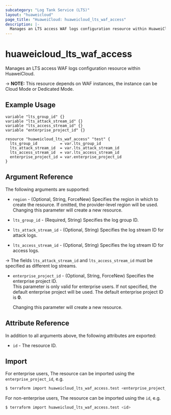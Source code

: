 ```yaml
---
subcategory: "Log Tank Service (LTS)"
layout: "huaweicloud"
page_title: "HuaweiCloud: huaweicloud_lts_waf_access"
description: |-
  Manages an LTS access WAF logs configuration resource within HuaweiCloud.
---
```


# huaweicloud_lts_waf_access

Manages an LTS access WAF logs configuration resource within HuaweiCloud.

-> **NOTE:** This resource depends on WAF instances, the instance can be Cloud Mode or Dedicated Mode.

## Example Usage

```hcl
variable "lts_group_id" {}
variable "lts_attack_stream_id" {}
variable "lts_access_stream_id" {}
variable "enterprise_project_id" {}

resource "huaweicloud_lts_waf_access" "test" {
  lts_group_id          = var.lts_group_id
  lts_attack_stream_id  = var.lts_attack_stream_id
  lts_access_stream_id  = var.lts_access_stream_id
  enterprise_project_id = var.enterprise_project_id
}
```

## Argument Reference

The following arguments are supported:

* `region` - (Optional, String, ForceNew) Specifies the region in which to create the resource.
  If omitted, the provider-level region will be used. Changing this parameter will create a new resource.

* `lts_group_id` - (Required, String) Specifies the log group ID.

* `lts_attack_stream_id` - (Optional, String) Specifies the log stream ID for attack logs.

* `lts_access_stream_id` - (Optional, String) Specifies the log stream ID for access logs.

-> The fields `lts_attack_stream_id` and `lts_access_stream_id` must be specified as different log streams.

* `enterprise_project_id` - (Optional, String, ForceNew) Specifies the enterprise project ID.  
  This parameter is only valid for enterprise users. If not specified, the default enterprise project will be used.
  The default enterprise project ID is **0**.  

  Changing this parameter will create a new resource.

## Attribute Reference

In addition to all arguments above, the following attributes are exported:

* `id` - The resource ID.

## Import

For enterprise users, The resource can be imported using the `enterprise_project_id`, e.g.

```bash
$ terraform import huaweicloud_lts_waf_access.test <enterprise_project_id>
```

For non-enterprise users, The resource can be imported using the `id`, e.g.

```bash
$ terraform import huaweicloud_lts_waf_access.test <id>
```
